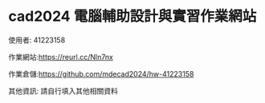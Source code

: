 # cad2024 電腦輔助設計與實習作業網站

使用者: 41223158

作業網站:https://reurl.cc/Nln7nx

作業倉儲:https://github.com/mdecad2024/hw-41223158

其他資訊: 請自行填入其他相關資料
